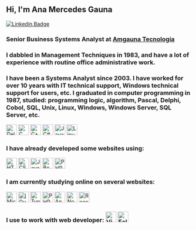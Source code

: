 
## Hi, I'm Ana Mercedes Gauna

[![Linkedin Badge](https://img.shields.io/badge/-LinkedIn-blue?style=flat-square&logo=Linkedin&logoColor=white&link=https://www.linkedin.com/in/amgauna/)](https://www.linkedin.com/in/amgauna/) 

### Senior Business Systems Analyst at <a href="https://www.amgauna.com.br" target="_blank">Amgauna Tecnologia</a> 

### I dabbled in Management Techniques in 1983, and have a lot of experience with routine office administrative work.
 
 
### I have been a Systems Analyst since 2003. I have worked for over 10 years with IT technical support, Windows technical support for users, etc. I graduated in computer programming in 1987, studied: programming logic, algorithm, Pascal, Delphi, Cobol, SQL, Unix, Linux, Windows, Windows Server, SQL Server, etc.
<a><img src="https://github.com/tomchen/stack-icons/blob/master/logos/delphi.svg" alt="Delphi" width="29px" height="29px"></a> 
<a><img src="https://github.com/tomchen/stack-icons/blob/master/logos/c.svg" alt="C" width="29px" height="29px"></a>
<a><img src="https://github.com/tomchen/stack-icons/blob/master/logos/c-sharp.svg" alt="C++" width="29px" height="29px"></a> 
<a><img src="https://github.com/tomchen/stack-icons/blob/master/logos/c-plusplus.svg" alt="C#" width="29px" height="29px"></a> 
<a><img src="https://github.com/tomchen/stack-icons/blob/master/logos/java.svg" alt="Java" width="29px" height="29px"></a> 
<a><img src="https://github.com/tomchen/stack-icons/blob/master/logos/linux-tux.svg" alt="Linux" width="29px" height="29px"></a> 



### I have already developed some websites using: 
<a href="https://www.w3.org/TR/html5/" title="HTML5"><img src="https://github.com/tomchen/stack-icons/blob/master/logos/html-5.svg" alt="HTML5" width="29px" height="29px"></a>
<a href="https://www.w3.org/TR/CSS/" title="CSS3"><img src="https://github.com/tomchen/stack-icons/blob/master/logos/css-3.svg" alt="CSS3" width="29px" height="29px"></a> 
<a href="https://developer.mozilla.org/en-US/docs/Web/JavaScript" title="JavaScript"><img src="https://github.com/tomchen/stack-icons/blob/master/logos/javascript.svg" alt="JavaScript" width="29px" height="29px"></a> 
<a href="https://getbootstrap.com/" title="Bootstrap"><img src="https://github.com/tomchen/stack-icons/blob/master/logos/bootstrap.svg" alt="Bootstrap" width="29px" height="29px"></a> 
<a href="https://php.net/" title="PHP"><img src="https://github.com/tomchen/stack-icons/blob/master/logos/php.svg" alt="PHP" width="29px" height="29px"></a>


### I am currently studying online on several websites: 
<a><img src="https://github.com/tomchen/stack-icons/blob/master/logos/azure-icon.svg" alt="Microsoft Azure" width="29px" height="29px"></a>
<a href="https://jquery.com/" title="jQuery"><img src="https://github.com/tomchen/stack-icons/blob/master/logos/jquery-icon.svg" alt="jQuery" width="29px" height="29px"></a>
<a href="https://www.typescriptlang.org/" title="Typescript"><img src="https://github.com/tomchen/stack-icons/blob/master/logos/typescript-icon.svg" alt="Typescript" width="29px" height="29px"></a>
<a href="https://php.net/" title="PHP"><img src="https://github.com/tomchen/stack-icons/blob/master/logos/php.svg" alt="PHP" width="29px" height="29px"></a>
<a href="https://angular.io/" title="Angular"><img src="https://github.com/tomchen/stack-icons/blob/master/logos/angular-icon.svg" alt="Angular" width="29px" height="29px"></a>
<a href="https://nodejs.org/" title="Node.js"><img src="https://github.com/tomchen/stack-icons/blob/master/logos/nodejs-icon.svg" alt="Node.js" width="29px" height="29px"></a>
<a href="https://nodejs.org/" title="React.js"><img src="https://github.com/tomchen/stack-icons/blob/master/logos/react.svg" alt="React.js" width="29px" height="29px"></a>


### I use to work with web developer: <a href="https://code.visualstudio.com/" title="Visual Studio Code"><img src="https://github.com/tomchen/stack-icons/blob/master/logos/visual-studio-code.svg" alt="Visual Studio Code" width="29px" height="29px"></a> <a><img src="https://github.com/tomchen/stack-icons/blob/master/logos/eclipse.svg" alt="Eclipse" width="29px" height="29px"></a>


